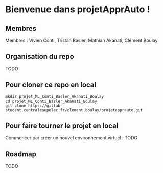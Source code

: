 # Bienvenue dans projetApprAuto !

## Membres

Membres : Vivien Conti, Tristan Basler, Mathian Akanati, Clément Boulay

## Organisation du repo
TODO

## Pour cloner ce repo en local
```
mkdir projet_ML_Conti_Basler_Akanati_Boulay
cd projet_ML_Conti_Basler_Akanati_Boulay
git clone https://gitlab-student.centralesupelec.fr/clement.boulay/projetapprauto.git
```

## Pour faire tourner le projet en local
Commencer par créer un nouvel environnement virtuel :
TODO

## Roadmap
TODO